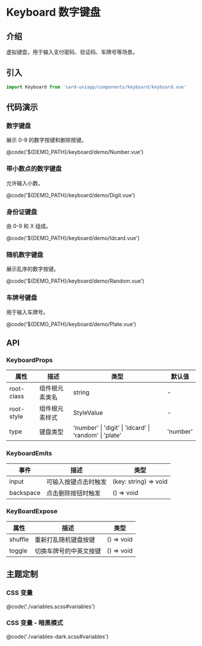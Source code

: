 # Keyboard 数字键盘

## 介绍

虚拟键盘，用于输入支付密码、验证码、车牌号等场景。

## 引入

```ts
import Keyboard from 'sard-uniapp/components/keyboard/keyboard.vue'
```

## 代码演示

### 数字键盘

展示 0-9 的数字按键和删除按键。

@code('${DEMO_PATH}/keyboard/demo/Number.vue')

### 带小数点的数字键盘

允许输入小数。

@code('${DEMO_PATH}/keyboard/demo/Digit.vue')

### 身份证键盘

由 0-9 和 X 组成。

@code('${DEMO_PATH}/keyboard/demo/Idcard.vue')

### 随机数字键盘

展示乱序的数字按键。

@code('${DEMO_PATH}/keyboard/demo/Random.vue')

### 车牌号键盘

用于输入车牌号。

@code('${DEMO_PATH}/keyboard/demo/Plate.vue')

## API

### KeyboardProps

| 属性       | 描述           | 类型                                                   | 默认值   |
| ---------- | -------------- | ------------------------------------------------------ | -------- |
| root-class | 组件根元素类名 | string                                                 | -        |
| root-style | 组件根元素样式 | StyleValue                                             | -        |
| type       | 键盘类型       | 'number' \| 'digit' \| 'idcard' \| 'random' \| 'plate' | 'number' |

### KeyboardEmits

| 事件      | 描述                 | 类型                  |
| --------- | -------------------- | --------------------- |
| input     | 可输入按键点击时触发 | (key: string) => void |
| backspace | 点击删除按钮时触发   | () => void            |

### KeyBoardExpose

| 属性    | 描述                   | 类型       |
| ------- | ---------------------- | ---------- |
| shuffle | 重新打乱随机键盘按键   | () => void |
| toggle  | 切换车牌号的中英文按键 | () => void |

## 主题定制

### CSS 变量

@code('./variables.scss#variables')

### CSS 变量 - 暗黑模式

@code('./variables-dark.scss#variables')
